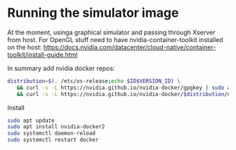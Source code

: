 # Running the simulator image

At the moment, usinga graphical simulator and passing through Xserver from host.
For OpenGL stuff need to have nvidia-container-toolkit installed on the host:
https://docs.nvidia.com/datacenter/cloud-native/container-toolkit/install-guide.html

In summary add nvidia docker repos:
```sh
distribution=$(. /etc/os-release;echo $ID$VERSION_ID) \
   && curl -s -L https://nvidia.github.io/nvidia-docker/gpgkey | sudo apt-key add - \
   && curl -s -L https://nvidia.github.io/nvidia-docker/$distribution/nvidia-docker.list | sudo tee /etc/apt/sources.list.d/nvidia-docker.list
```

Install
```sh
sudo apt update
sudo apt install nvidia-docker2
sudo systemctl daemon-reload
sudo systemctl restart docker
```